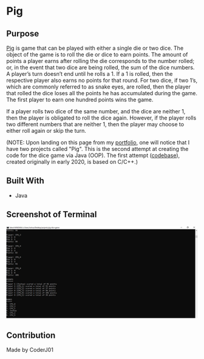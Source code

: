 # Pig

## Purpose
[Pig](https://en.wikipedia.org/wiki/Pig_(dice_game)#Two-Dice_Pig) is game that can be played with either a single die or two dice. The object of the game is to roll the die or dice to earn points. The amount of points a player earns after rolling the die corresponds to the number rolled; or, in the event that two dice are being rolled, the sum of the dice numbers. A player’s turn doesn’t end until he rolls a 1. If a 1 is rolled, then the respective player also earns no points for that round. For two dice, if two 1’s, which are commonly referred to as snake eyes, are rolled, then the player that rolled the dice loses all the points he has accumulated during the game. The first player to earn one hundred points wins the game.

If a player rolls two dice of the same number, and the dice are neither 1, then the player is obligated to roll the dice again. However, if the player rolls two different numbers that are neither 1, then the player may choose to either roll again or skip the turn. 

(NOTE: Upon landing on this page from my [portfolio](https://coderj01.github.io/coding-portfolio-website/), one will notice that I have two projects called "Pig". This is the second attempt at creating the code for the dice game via Java (OOP). The first attempt ([codebase](https://github.com/CoderJ01/pig/blob/main/assets/plain_text/codebase.txt)), created originally in early 2020, is based on C/C++.)

## Built With
* Java

## Screenshot of Terminal
![Alt text](./assets/images/terminal.JPG?raw=true "Pig")

## Contribution
Made by CoderJ01